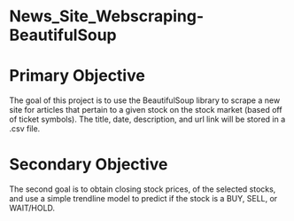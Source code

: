 # News_Site_Webscraping-BeautifulSoup

# Primary Objective
The goal of this project is to use the BeautifulSoup library to scrape a new site for articles that pertain to a given stock on the stock market (based off of ticket symbols). The title, date, description, and url link will be stored in a .csv file.

# Secondary Objective
The second goal is to obtain closing stock prices, of the selected stocks, and use a simple trendline model to predict if the stock is a BUY, SELL, or WAIT/HOLD.
